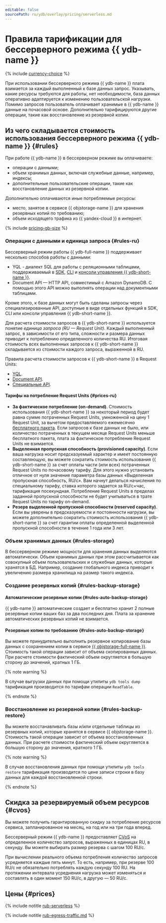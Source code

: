```yaml
---
editable: false
sourcePath: ru/ydb/overlay/pricing/serverless.md
---
```



# Правила тарификации для бессерверного режима {{ ydb-name }}

{% include [currency-choice](../_includes/pricing/currency-choice.md) %}

При использовании бессерверного режима {{ ydb-name }} плата взимается за каждый выполненный к базе данных запрос. Указывать, какие ресурсы требуются для работы, нет необходимости, база данных оперативно адаптируется к изменению пользовательской нагрузки. Помимо запросов пользователь оплачивает хранимые в {{ ydb-name }} данные на почасовой основе. Дополнительно тарифицируются другие операции, такие как восстановление из резервной копии.

## Из чего складывается стоимость использования бессерверного режима {{ ydb-name }} {#rules}

При работе {{ ydb-name }} в бессерверном режиме вы оплачиваете:

* операции с данными;
* объем хранимых данных, включая служебные данные, например, индексы;
* дополнительные пользовательские операции, такие как восстановление данных из резервной копии.

Дополнительно оплачиваются иные потребляемые ресурсы:

* место, занятое в сервисе {{ objstorage-name }} для хранения резервных копий по требованию;
* объем исходящего трафика из {{ yandex-cloud }} в интернет.

{% include [pricing-gb-size](../_includes/pricing/pricing-gb-size.md) %}

### Операции с данными и единица запроса {#rules-ru}

Бессерверный режим работы {{ ydb-full-name }} поддерживает несколько способов работы с данными:

* YQL - диалект SQL для работы с реляционными таблицами, поддерживаемый в [SDK](../reference/ydb-sdk/index.md), [CLI](../quickstart/yql-api/ydb-cli.md) и [консоли управления {{ ydb-short-name }}](../quickstart/yql-api/ydb-ui.md).
* Document API — HTTP API, совместимый с Amazon DynamoDB. С помощью этого API можно выполнять операции над документными таблицами.

Кроме этого, к базе данных могут быть сделаны запросы через специализированные API, доступные в виде отдельных функций в SDK, CLI или консоли управления {{ ydb-short-name }}.

Для расчета стоимости запросов в {{ ydb-short-name }} используется понятие _единица запроса (RU — Request Unit)_. Каждый выполненный запрос, в зависимости от его типа, сложности и размера данных приводит к потреблению определенного количества RU. Итоговая стоимость всех выполненных запросов к {{ ydb-short-name }} складывается из стоимости каждого запроса, выраженной в RU.

Правила расчета стоимости запросов к {{ ydb-short-name }} в Request Units:

* [YQL](request_units_yql.md).
* [Document API](request_units_docapi.md).
* [Специальные API](request_units_special.md).

#### Тарифы на потребление Request Units {#prices-ru}

* **За фактическое потребление (on-demand)**. Стоимость использования {{ ydb-short-name }} за некоторый период будет равна сумме потраченных Request Units, умноженной на цену 1 Request Unit, за вычетом предоставляемого ежемесячно [бесплатного пакета](../../billing/concepts/serverless-free-tier.md#ydb). Если запросов к базе данных не было, или количество потраченных в текущем месяце Request Units меньше бесплатного пакета, плата за фактическое потребление Request Units не взимается.
* **Выделенная пропускная способность (provisioned capacity)**. Если ваша нагрузка носит предсказуемый характер и имеет постоянную составляющую, вы можете сократить стоимость использования {{ ydb-short-name }} за счет оплаты части (или всех) потраченных Request Units по почасовому тарифу. Для этого нужно установить отличное от нуля значение параметра базы данных «Выделенная пропускная способность, RU/с». Вам начнут делаться начисления по специальному тарифу, ставка которого задается за RU/с×час, тарификация посекундная. Потребление Request Units в пределах заданной пропускной способности не будет учитываться в трате Request Units по тарифу on-demand.
* **Резерв выделенной пропускной способности (reserved capacity)**. Если вы уверены в предсказуемости и постоянности нагрузки, вы можете дополнительно сократить стоимость использования {{ ydb-short-name }} за счет гарантии оплаты определенной выделенной пропускной способности в течение 1 года или 3 лет.

### Объем хранимых данных {#rules-storage}

В бессерверном режиме мощности для хранения данных выделяются автоматически. Объем хранимых данных при этом рассчитывается как совокупный объем пользовательских и служебных данных, которые хранятся в БД. Например, создание глобального индекса приводит к увеличению размера хранилища на размер такого индекса.

### Создание резервных копий {#rules-backup-storage}

#### Автоматические резервные копии {#rules-auto-backup-storage}

{{ ydb-name }} автоматические создает и бесплатно хранит 2 полные резервные копии ваших баз за два последних дня. Плата за хранение автоматических резервных копий не взимается.

#### Резервные копии по требованию {#rules-auto-backup-storage}

Вы можете принудительно выполнить резервное копирование базы данных с сохранением копии в сервисе [{{ objstorage-full-name }}](../../storage/index.yaml). Стоимость такой операции зависит от объема скопированных данных. При расчете стоимости фактический объем округляется в большую сторону до значений, кратных 1 ГБ.

{% note warning %}

В случае выгрузки данных при помощи утилиты ```ydb tools dump``` тарификация производится по тарифам операции `ReadTable`.

{% endnote %}

### Восстановление из резервной копии {#rules-backup-restore}

Вы можете восстанавливать базы и/или отдельные таблицы из резервных копий, которые хранятся в сервисе {{ objstorage-name }}. Стоимость такой операции зависит от объема восстановленных данных. При расчете стоимости фактический объем округляется в большую сторону до значения, кратного 1 ГБ.

{% note warning %}

В случае восстановления данных при помощи утилиты ```ydb tools restore``` тарификация производится по цене записи строки в базу данных для каждой восстановленной строки.

{% endnote %}

## Скидка за резервируемый объем ресурсов {#cvos}

Вы можете получить гарантированную скидку за потребление ресурсов сервиса, запланированное на месяц, на год или на три года вперед.

Бессерверный режим {{ ydb-name }} предоставляет [CVoS](../../billing/concepts/cvos.md) на определенное количество запросов, выраженных в единицах RU, в секунду. Вы можете выбирать размер резерва с шагом 100 RU/с.

При вычислении реального объема потребления количество запросов усредняется каждые пять минут. То есть, например, при резерве 100 RU/с не обязательно потреблять каждую секунду 100 RU. На протяжении интервала усреднения нагрузка может изменяться и составлять в один момент 150 RU/с, в другую — 50 RU/с.

## Цены {#prices}


{% include notitle [rub-serverless](../../_pricing/ydb/rub-serverless.md) %}




{% include notitle [rub-egress-traffic.md](../../_pricing/rub-egress-traffic.md) %}


